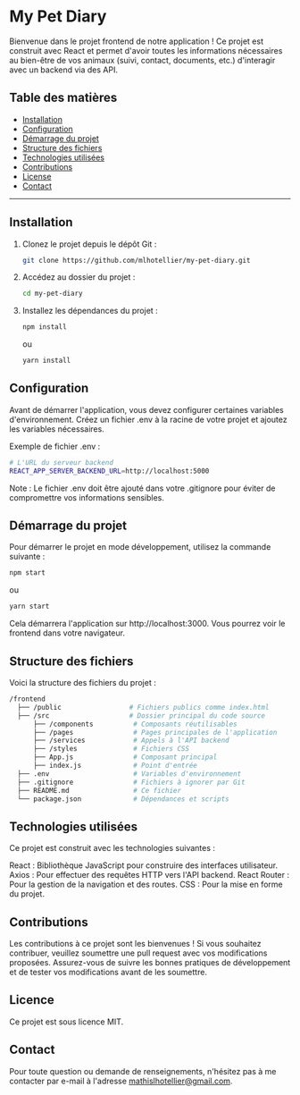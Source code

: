 # My Pet Diary

Bienvenue dans le projet frontend de notre application ! Ce projet est construit avec React et permet d'avoir toutes les informations nécessaires au bien-être de vos animaux (suivi, contact, documents, etc.) d'interagir avec un backend via des API.

## Table des matières
- [Installation](#installation)
- [Configuration](#configuration)
- [Démarrage du projet](#démarrage-du-projet)
- [Structure des fichiers](#structure-des-fichiers)
- [Technologies utilisées](#technologies-utilisées)
- [Contributions](#contributions)
- [License](#license)
- [Contact](#contact)

---

## Installation

1. Clonez le projet depuis le dépôt Git :
   ```bash
   git clone https://github.com/mlhotellier/my-pet-diary.git
   ```
2. Accédez au dossier du projet :
    ```bash
    cd my-pet-diary
    ```
3. Installez les dépendances du projet :
    ```bash
    npm install
    ```
    ou 

    ```bash
    yarn install
    ```


## Configuration
Avant de démarrer l'application, vous devez configurer certaines variables d'environnement. Créez un fichier .env à la racine de votre projet et ajoutez les variables nécessaires.

Exemple de fichier .env :

```bash
# L'URL du serveur backend
REACT_APP_SERVER_BACKEND_URL=http://localhost:5000
```

Note : Le fichier .env doit être ajouté dans votre .gitignore pour éviter de compromettre vos informations sensibles.

## Démarrage du projet
Pour démarrer le projet en mode développement, utilisez la commande suivante :

```bash
npm start
```
ou 

```bash
yarn start
```

Cela démarrera l'application sur http://localhost:3000. Vous pourrez voir le frontend dans votre navigateur.

## Structure des fichiers
Voici la structure des fichiers du projet :

```bash
/frontend
  ├── /public                 # Fichiers publics comme index.html
  ├── /src                    # Dossier principal du code source
      ├── /components          # Composants réutilisables
      ├── /pages               # Pages principales de l'application
      ├── /services            # Appels à l'API backend
      ├── /styles              # Fichiers CSS
      ├── App.js               # Composant principal
      ├── index.js             # Point d'entrée
  ├── .env                     # Variables d'environnement
  ├── .gitignore               # Fichiers à ignorer par Git
  ├── README.md                # Ce fichier
  └── package.json             # Dépendances et scripts
```

## Technologies utilisées
Ce projet est construit avec les technologies suivantes :

React : Bibliothèque JavaScript pour construire des interfaces utilisateur.
Axios : Pour effectuer des requêtes HTTP vers l'API backend.
React Router : Pour la gestion de la navigation et des routes.
CSS : Pour la mise en forme du projet.

## Contributions
Les contributions à ce projet sont les bienvenues ! Si vous souhaitez contribuer, veuillez soumettre une pull request avec vos modifications proposées. Assurez-vous de suivre les bonnes pratiques de développement et de tester vos modifications avant de les soumettre.

## Licence
Ce projet est sous licence MIT.

## Contact
Pour toute question ou demande de renseignements, n'hésitez pas à me contacter par e-mail à l'adresse mathislhotellier@gmail.com.